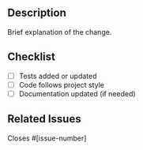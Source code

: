 ## Description

Brief explanation of the change.

## Checklist

- [ ] Tests added or updated
- [ ] Code follows project style
- [ ] Documentation updated (if needed)

## Related Issues

Closes #[issue-number]
